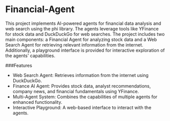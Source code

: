 # Financial-Agent
This project implements AI-powered agents for financial data analysis and web search using the phi library. The agents leverage tools like YFinance for stock data and DuckDuckGo for web searches. The project includes two main components: a Financial Agent for analyzing stock data and a Web Search Agent for retrieving relevant information from the internet. Additionally, a playground interface is provided for interactive exploration of the agents' capabilities.

###Features
- Web Search Agent: Retrieves information from the internet using DuckDuckGo.
- Finance AI Agent: Provides stock data, analyst recommendations, company news, and financial fundamentals using YFinance.
- Multi-Agent System: Combines the capabilities of multiple agents for enhanced functionality.
- Interactive Playground: A web-based interface to interact with the agents.
